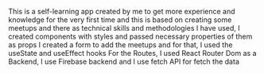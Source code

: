 This is a self-learning app created by me to get more experience and knowledge for the very first time and this is based on creating some meetups and there as technical skills and methodologies I have used,
  I created components with styles and passed necessary properties of them as props 
  I created a form to add the meetups and for that, I used the useState and useEffect hooks
  For the Routes, I used React Router Dom 
  as a Backend, I use Firebase backend and I use fetch API for fetch the data 
